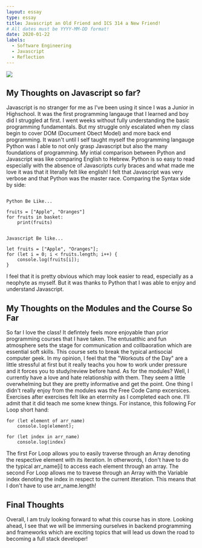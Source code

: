 ```yaml
---
layout: essay
type: essay
title: Javascript an Old Friend and ICS 314 a New Friend!
# All dates must be YYYY-MM-DD format!
date: 2020-01-22
labels:
  - Software Engineering
  - Javascript
  - Reflection
---
```


<img class="ui medium left floated image" src="../images/rtfm.png">

## My Thoughts on Javascript so far?

Javascript is no stranger for me as I've been using it since I was a Junior in Highschool. It was the first programming langauge that I learned and boy did I struggled at first. I went weeks without fully understanding the basic programming fundamentals. But my struggle only escalated when my class begin to cover DOM (Document Obect Model) and more back end programming. It wasn't until I self taught myself the programming langauge Python was I able to not only grasp Javascript but also the many foundations of programming. My intial comparison between Python and Javascript was like comparing English to Hebrew. Python is so easy to read especially with the absence of Javascripts curly braces and what made me love it was that it literally felt like english! I felt that Javascript was very verbose and that Python was the master race. Comparing the Syntax side by side: 

```

Python Be Like...

fruits = ["Apple", "Oranges"]
for fruits in basket:
    print(fruits)


Javascript Be like...

let fruits = ["Apple", "Oranges"];
for (let i = 0; i < fruits.length; i++) {
    console.log(fruits[i]);
}
```
I feel that it is pretty obvious which may look easier to read, especially as a neophyte as myself. But it was thanks to Python that I was able to enjoy and understand Javascript. 

## My Thoughts on the Modules and the Course So Far
So far I love the class! It defintely feels more enjoyable than prior programming courses that I have taken. The entusatthic and fun atmosphere sets the stage for communication and collbaoration which are essential soft skills. This course sets to break the typical antisocial computer geek. In my opinion, I feel that the "Workouts of the Day" are a little stressful at first but it really teachs you how to work under pressure and it forces you to study/review before hand. As for the modules? Well, I currently have a love and hate relationship with them. They seem a little overwhelming but they are pretty informative and get the point. One thing I didn't really enjoy from the modules was the Free Code Camp excersices. Exercises after exercises felt like an eterrnity as I completed each one. I'll admit that it did teach me some knew things. For instance, this following For Loop short hand:

```
for (let element of arr_name)
    console.log(element);

for (let index in arr_name)
    console.log(index)
```

The first For Loop allows you to easily traverse through an Array denoting the respective element with its iteration. In otherwords, I don't have to do the typical arr_name[i] to access each element through an array. The second For Loop allows me to travese through an Array with the Variable index denoting the index in respect to the current itteration. This means that I don't have to use arr_name.length!

## Final Thoughts
Overall, I am truly looking forward to what this course has in store. Looking ahead, I see that we will be immersing ourselves in backend programming and frameworks which are exciting topics that will lead us down the road to becoming a full stack developer!